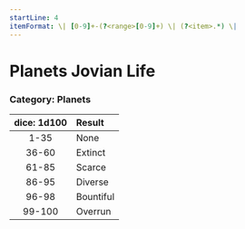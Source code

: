 ```yaml
---
startLine: 4
itemFormat: \| [0-9]+-(?<range>[0-9]+) \| (?<item>.*) \|
---
```

# Planets Jovian Life
### Category: Planets

| dice: 1d100 | Result |
|:----:|:-------|
| 1-35 | None |
| 36-60 | Extinct |
| 61-85 | Scarce |
| 86-95 | Diverse |
| 96-98 | Bountiful |
| 99-100 | Overrun |